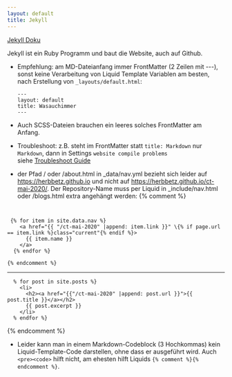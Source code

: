 ```yaml
---
layout: default
title: Jekyll
---
```

[Jekyll Doku](https://jekyllrb.com/docs/)

Jekyll ist ein Ruby Programm und baut die Website, auch auf Github.

+ Empfehlung: am MD-Dateianfang immer FrontMatter (2 Zeilen mit ---), sonst keine Verarbeitung von Liquid Template Variablen 
  am besten, nach Erstellung von `_layouts/default.html`:
  ```
  ---
  layout: default
  title: Wasauchimmer
  ---
  ```
+ Auch SCSS-Dateien brauchen ein leeres solches FrontMatter am Anfang.

+ Troubleshoot: 
  z.B. steht im FrontMatter statt `title: Markdown` nur `Markdown`, dann in Settings `website compile problems`   
  siehe [Troubleshoot Guide](https://help.github.com/en/github/working-with-github-pages/troubleshooting-jekyll-build-errors-for-github-pages-sites#troubleshooting-build-errors)
  
+ der Pfad / oder /about.html in _data/nav.yml bezieht sich leider auf https://herbbetz.github.io und nicht auf https://herbbetz.github.io/ct-mai-2020/. Der Repository-Name muss per Liquid in _include/nav.html oder /blogs.html extra angehängt werden:
{% comment %}
```


 {% for item in site.data.nav %} 
    <a href="{{ "/ct-mai-2020" |append: item.link }}" \{% if page.url == item.link %}class="current"{% endif %}>
      {{ item.name }}
    </a>
  {% endfor %}

{% endcomment %}
```

---------------

```
  % for post in site.posts %}
    <li>
      <h2><a href="{{"/ct-mai-2020" |append: post.url }}">{{ post.title }}</a></h2>
      {{ post.excerpt }}
    </li>
  % endfor %}
```
{% endcomment %}

+ Leider kann man in einem Markdown-Codeblock (3 Hochkommas) kein Liquid-Template-Code darstellen, ohne dass er ausgeführt wird. Auch `<pre><code>` hilft nicht, am ehesten hilft Liquids `{% comment %}{% endcomment %}`. 
